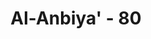 ---
title: "Al-Anbiya' - 80"
no: 80
arabic_no: ٨٠
ayah: وَعَلَّمْنٰهُ صَنْعَةَ لَبُوْسٍ لَّكُمْ لِتُحْصِنَكُمْ مِّنْۢ بَأْسِكُمْۚ فَهَلْ اَنْتُمْ شَاكِرُوْنَ
translation: "Dan Kami ajarkan (pula) kepada Dawud cara membuat baju besi untukmu, guna melindungi kamu dalam peperangan. Apakah kamu bersyukur (kepada Allah)?"
tafsir: "Pada ayat ini Allah menyebutkan karunianya yang lain, yang diberikannya kepada Daud a.s., yaitu bahwa Daud telah diberi-Nya pengetahuan dan keterampilan dalam kepandaian menjadikan besi lunak di tangannya tanpa dipanaskan, karena keistimewaan ini Daud bisa membuat baju besi yang dipergunakan orang-orang di zaman itu sebagai pelindung diri dalam peperangan.\n\nKepandaian itu dimanfaatkan pula oleh umat-umat yang datang kemudian berabad-abad lamanya. Dengan demikian pengetahuan dan keterampilan yang dikaruniakan Allah kepada Nabi Daud a.s. itu telah tersebar luas dan bermanfaat bagi orang-orang dari bangsa lain. Di samping menjadi mukjizat Nabi Daud.\n\nSebab itu, pada akhir ayat ini Allah mengajukan pertanyaan kepada umat Nabi Muhammad, apakah turut bersyukur atas karunia tersebut? Sudah tentu, semua umat yang beriman kepada-Nya, senantiasa mensyukuri segala karunia yang dilimpahkan-Nya."
---